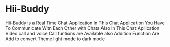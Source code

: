 # Hii-Buddy
Hii-Buddy is a Real Time Chat Application  In This Chat Application You Have To Communicate  Witn Each Other with Chats  Also In  This Chat Apllication Video call and voice Call funtions are Available  also Addition Function Are Add to convert Theme light mode to dark mode 
